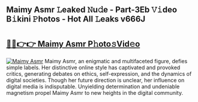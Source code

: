 ## Maimy Asmr 𝙻eaked 𝙽u𝚍e - Part-3Eb 𝚅𝚒deo B𝚒kini 𝙿hotos - Hot All 𝙻eaks v666J

# <h2><a href="http://ld1w3d.urlbe.top/?page=Maimy+Asmr">🔗🔗👉👉 Maimy Asmr P𝚑oto𝚜Vid𝚎o</a></h2>

[![Maimy Asmr](https://i.imgur.com/eBuTRDB.gif)](http://ld1w3d.urlbe.top/?page=Maimy+Asmr)
Maimy Asmr, an enigmatic and multifaceted figure, defies simple labels. Her distinctive online style has captivated and provoked critics, generating debates on ethics, self-expression, and the dynamics of digital societies. Though her future direction is unclear, her influence on digital media is indisputable. Unyielding determination and undeniable magnetism propel Maimy Asmr to new heights in the digital community.
